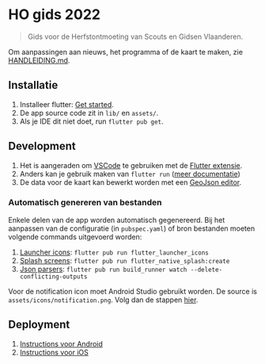 # HO gids 2022
> Gids voor de Herfstontmoeting van Scouts en Gidsen Vlaanderen.

Om aanpassingen aan nieuws, het programma of de kaart te maken, zie [HANDLEIDING.md](/HANDLEIDING.md).

## Installatie
1. Installeer flutter: [Get started](https://docs.flutter.dev/get-started/install).
2. De app source code zit in `lib/` en `assets/`.
3. Als je IDE dit niet doet, run `flutter pub get`.

## Development
1. Het is aangeraden om [VSCode](https://code.visualstudio.com/) te gebruiken met de [Flutter extensie](https://marketplace.visualstudio.com/items?itemName=Dart-Code.flutter).
2. Anders kan je gebruik maken van `flutter run` ([meer documentatie](https://docs.flutter.dev/get-started/test-drive?tab=terminal))
3. De data voor de kaart kan bewerkt worden met een [GeoJson editor](https://geoman.io/geojson-editor).

### Automatisch genereren van bestanden
Enkele delen van de app worden automatisch gegenereerd. Bij het aanpassen van de configuratie (in `pubspec.yaml`) of bron bestanden moeten volgende commands uitgevoerd worden:
1. [Launcher icons](https://pub.dev/packages/flutter_launcher_icons): `flutter pub run flutter_launcher_icons`
2. [Splash screens](https://pub.dev/packages/flutter_native_splash): `flutter pub run flutter_native_splash:create`
3. [Json parsers](https://pub.dev/packages/json_serializable): `flutter pub run build_runner watch --delete-conflicting-outputs`

Voor de notification icon moet Android Studio gebruikt worden. De source is `assets/icons/notification.png`. Volg dan de stappen [hier](https://developer.android.com/studio/write/create-app-icons#create-notification).

## Deployment
1. [Instructions voor Android](https://docs.flutter.dev/deployment/android)
2. [Instructions voor iOS](https://docs.flutter.dev/deployment/ios)
